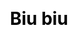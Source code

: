 ---
title: Biu biu
layout: bullet
description: 加入Biu biu 大家庭，享受與他人留言交流的樂趣.
js: ["js/secret/bullet/data.js", "js/secret/bullet/bullet.js"]
css: ["css/secret/bullet/bullet.css"]
---